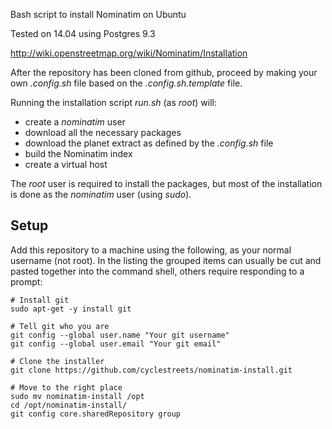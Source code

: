 Bash script to install Nominatim on Ubuntu

Tested on 14.04 using Postgres 9.3

http://wiki.openstreetmap.org/wiki/Nominatim/Installation

After the repository has been cloned from github, proceed by making your own *.config.sh* file based on the *.config.sh.template* file.

Running the installation script *run.sh* (as *root*) will:

 * create a *nominatim* user
 * download all the necessary packages
 * download the planet extract as defined by the *.config.sh* file
 * build the Nominatim index
 * create a virtual host

The *root* user is required to install the packages, but most of the installation is done as the *nominatim* user (using *sudo*).


## Setup

Add this repository to a machine using the following, as your normal username (not root). In the listing the grouped items can usually be cut and pasted together into the command shell, others require responding to a prompt:

```shell
# Install git
sudo apt-get -y install git

# Tell git who you are
git config --global user.name "Your git username"
git config --global user.email "Your git email"

# Clone the installer
git clone https://github.com/cyclestreets/nominatim-install.git

# Move to the right place
sudo mv nominatim-install /opt
cd /opt/nominatim-install/
git config core.sharedRepository group
```
